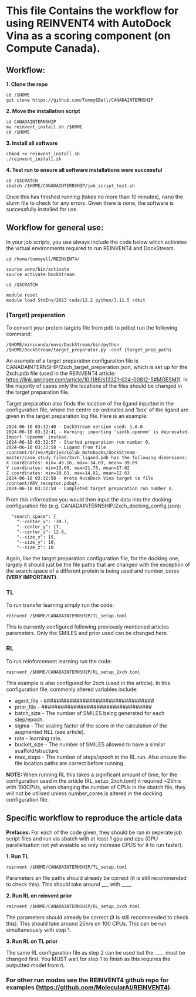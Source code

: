 # This file Contains the workflow for using REINVENT4 with AutoDock Vina as a scoring component (on Compute Canada).

## Workflow:
<b/> 1. Clone the repo </b>
```shell
cd /$HOME
git clone https://github.com/TommyEBell/CANADAINTERNSHIP
```
<b/> 2. Move the installation script </b>
```shell
cd CANADAINTERNSHIP
mv reinvent_install.sh /$HOME
cd /$HOME
```
<b/> 3. Install all software </b>
```shell
chmod +x reinvent_install.sh
./reinvent_install.sh
```
<b/> 4. Test run to ensure all software installations were successful </b>
```shell
cd /$SCRATCH
sbatch /$HOME/CANADAINTERNSHIP/job_script_test.sh
```
Once this has finished running (takes no more than 10 minutes), nano the slurm file to check for any errors. Given there is none, the software is successfully installed for use.

## Workflow for general use:

In your job scripts, you use always include the code below which activates the virtual environments required to run REINVENT4 and DockStream. 

```shell
cd /home/tommyell/REINVENT4/

source venv/bin/activate
source activate DockStream

cd /$SCRATCH

module reset
module load StdEnv/2023 cuda/12.2 python/3.11.5 rdkit
```

### (Target) preperation

To convert your protein targets file from pdb to pdbqt run the following command:
```shell
/$HOME/miniconda/envs/DockStream/bin/python /$HOME/DockStream/target_preparator.py -conf {target_prep_path}
```
An example of a target preparation configuration file is CANADAINTERNSHIP/2xch_target_preperation.json, which is set up for the 2xch.pdb file (used in the REINVENT4 article: https://link.springer.com/article/10.1186/s13321-024-00812-5#MOESM1). In the majority of cases only the locations of the files should be changed in the target preparation file.

Target preparation also finds the location of the ligand inputted in the configuration file, where the centre co-ordinates and 'box' of the ligand are given in the target preparation log file. Here is an example:
```
2024-06-10 03:32:40 - DockStream version used: 1.0.0
2024-06-10 03:32:41 - Warning: importing 'simtk.openmm' is deprecated.  Import 'openmm' instead.
2024-06-10 03:32:57 - Started preparation run number 0.
2024-06-10 03:32:58 - Ligand from file /content/drive/MyDrive/Colab_Notebooks/DockStream-master/case_study_files/2xch_ligand.pdb has the following dimensions:
X coordinates: min=-45.16, max=-34.03, mean=-39.69
Y coordinates: min=13.09, max=21.75, mean=17.02
Z coordinates: min=10.83, max=14.81, mean=12.63
2024-06-10 03:32:58 - Wrote AutoDock Vina target to file /content/ADV_receptor.pdbqt.
2024-06-10 03:32:58 - Completed target preparation run number 0.
```
From this information you would then input the data into the docking configuration file (e.g. CANADAINTERNSHIP/2xch_docking_config.json):
```
  "search_space": {
    "--center_x": -39.7,
    "--center_y": 17,
    "--center_z": 12.6,
    "--size_x": 15,
    "--size_y": 10,
    "--size_z": 10
```
Again, like the target preparation configuration file, for the docking one, largely it should just be the file paths that are changed with the exception of the search space of a different protein is being used and number_cores <b/>(VERY IMPORTANT)</b>.

### TL

To run transfer learning simply run the code:
```shell
reinvent /$HOME/CANADAINTERNSHIP/TL_setup.toml
```
This is currently configured following previously mentioned articles parameters. Only the SMILES and prior used can be changed here. 

### RL
To run reinforcement learning run the code:
```shell
reinvent /$HOME/CANADAINTERNSHIP/RL_setup_2xch.toml
```
This example is also configured for 2xch (used in the article). In this configuration file, commonly altered variables include:
* agent_file - ##################################
* prior_file - ##################################
* batch_size - The number of SMILES being generated for each step/epoch.
* sigma - The scaling factor of the score in the calculation of the augmented NLL (see article).
* rate - learning rate.
* bucket_size - The number of SMILES allowed to have a similar scaffold/structure.
* max_steps - The number of steps/epoch in the RL run.
Also ensure the file location paths are correct before running.

<b/> NOTE: </b> When running RL this takes a significant amount of time, for the configuration used in the article (RL_setup_2xch.toml) it required ~25hrs with 100CPUs, when changing the number of CPUs in the sbatch file, they will not be utilised unless number_cores is altered in the docking configuration file.

## Specific workflow to reproduce the article data
<b/> Prefaces: </b> For each of the code given, they should be run in seperate job script files and run via sbatch with at least 1 gpu and cpu (GPU parallelisation not yet avaiable so only increase CPUS for it to run faster).


<b/> 1. Run TL </b>
```shell
reinvent /$HOME/CANADAINTERNSHIP/TL_setup.toml
```
Parameters an file paths should already be correct (it is still recommended to check this). This should take around ___ with ____.


<b/> 2. Run RL on reinvent prior </b>
```shell
reinvent /$HOME/CANADAINTERNSHIP/RL_setup_2xch.toml
```
The parameters should already be correct (it is still recommended to check this). This should take around 25hrs on 100 CPUs. This can be run simultaneously with step 1.


<b/> 3. Run RL on TL prior </b>

The same RL configuration file as step 2 can be used but the ____ must be changed first. You MUST wait for step 1 to finish as this requires the outputted model from it.

### For other run modes see the REINVENT4 github repo for examples (https://github.com/MolecularAI/REINVENT4). 

